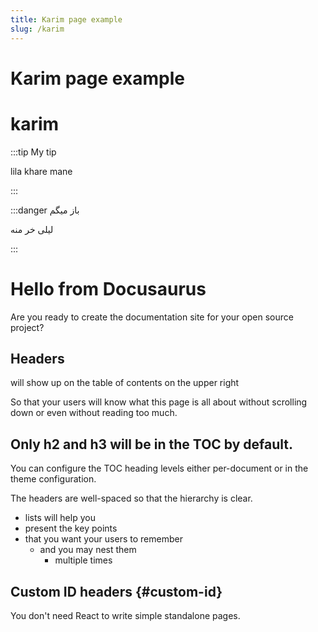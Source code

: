 ```yaml
---
title: Karim page example
slug: /karim
---
```


# Karim page example

# karim

:::tip My tip

lila khare mane

:::

:::danger باز میگم

لیلی خر منه

:::

# Hello from Docusaurus

Are you ready to create the documentation site for your open source project?

## Headers

will show up on the table of contents on the upper right

So that your users will know what this page is all about without scrolling down or even without reading too much.

## Only h2 and h3 will be in the TOC by default.

You can configure the TOC heading levels either per-document or in the theme configuration.

The headers are well-spaced so that the hierarchy is clear.

- lists will help you
- present the key points
- that you want your users to remember
  - and you may nest them
    - multiple times

## Custom ID headers {#custom-id}

You don't need React to write simple standalone pages.

